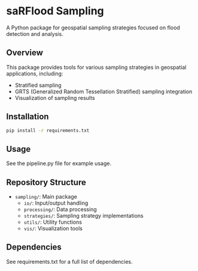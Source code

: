 # saRFlood Sampling

A Python package for geospatial sampling strategies focused on flood detection and analysis.

## Overview

This package provides tools for various sampling strategies in geospatial applications, including:

- Stratified sampling
- GRTS (Generalized Random Tessellation Stratified) sampling integration
- Visualization of sampling results

## Installation

```bash
pip install -r requirements.txt
```

## Usage

See the pipeline.py file for example usage.

## Repository Structure

- `sampling/`: Main package
  - `io/`: Input/output handling
  - `processing/`: Data processing
  - `strategies/`: Sampling strategy implementations
  - `utils/`: Utility functions
  - `vis/`: Visualization tools

## Dependencies

See requirements.txt for a full list of dependencies.
